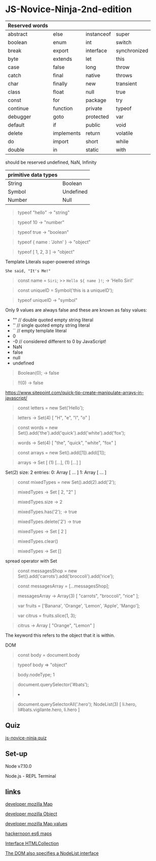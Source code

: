 # JS-Novice-Ninja-2nd-edition

| Reserved words ||||
| -------- |------| ---------- | ----- |
| abstract | else | instanceof | super |
| boolean | enum | int | switch |
| break | export | interface | synchronized |
| byte | extends | let | this |
| case | false | long | throw |
| catch | final | native | throws |
| char | finally | new | transient |
| class | float | null | true |
| const | for | package | try |
| continue | function | private | typeof |
| debugger | goto | protected | var |
| default | if | public | void |
| delete | implements | return | volatile |
| do | import | short | while |
| double | in | static | with |

should be reserved undefined, NaN, Infinity

| primitive data types ||
| -------------------- |---|
| String | Boolean |
| Symbol | Undefined |
| Number | Null |

>  typeof "hello" → "string"

>  typeof 10 → "number"

>  typeof true → "boolean"

> typeof { name : 'John' } → "object"

> typeof [ 1, 2, 3 ] → "object"

Template Literals super-powered strings

`She said, "It's Me!"`

> const name = `Siri`; >> `Hello ${ name }!`; → 'Hello Siri!'

> const uniqueID = Symbol('this is a uniqueID');
 
> typeof uniqueID → "symbol"

Only 9 values are always false and these are known as falsy values:

- "" // double quoted empty string literal
- '' // single quoted empty string literal
- `` // empty template literal
- 0
- -0 // considered different to 0 by JavaScript!
- NaN
- false
- null
- undefined

> Boolean(0); → false

> !!(0) → false

https://www.sitepoint.com/quick-tip-create-manipulate-arrays-in-javascript/

> const letters = new Set('Hello');

> letters → Set(4) [ "H", "e", "l", "o" ]

> const words = new Set().add('the').add('quick').add('white').add('fox');

> words → Set(4) [ "the", "quick", "white", "fox" ]

> const arrays = new Set().add([1]).add([1]);

> arrays → Set [ (1) […], (1) […] ]

Set(2) size: 2 entries: 0: Array [ … ]  1: Array [ … ]

> const mixedTypes = new Set().add(2).add('2');

> mixedTypes → Set [ 2, "2" ]

> mixedTypes.size → 2

> mixedTypes.has('2'); → true​

> mixedTypes.delete('2') → true​

> mixedTypes → Set [ 2 ]

> mixedTypes.clear()

> mixedTypes → Set []

spread operator with Set

> const messagesShop = new Set().add('carrots').add('broccoli').add('rice');

> const messagesArray = [...messagesShop];

> messagesArray → Array(3) [ "carrots", "broccoli", "rice" ];

> var fruits = ['Banana', 'Orange', 'Lemon', 'Apple', 'Mango'];

> var citrus = fruits.slice(1, 3);

> citrus → Array [ "Orange", "Lemon" ]

The keyword this refers to the object that it is within.

DOM 

> const body = document.body

>  typeof body => "object"

> body.nodeType; 1

> document.querySelector('#bats'); <li id="bats" class="vigilante hero">

> document.querySelectorAll('.hero'); NodeList(3) [ li.hero, li#bats.vigilante.hero, li.hero ]

## Quiz

[js-novice-ninja quiz](https://thewhitefox.github.io/js-novice-ninja/quiz/)

## Set-up

Node v7.10.0

Node.js - REPL Terminal

## links

[developer mozilla Map](https://developer.mozilla.org/en-US/docs/Web/JavaScript/Reference/Global_Objects/Map)

[developer mozilla Object](https://developer.mozilla.org/en-US/docs/Web/JavaScript/Reference/Global_Objects/Object)

[developer mozilla Map values](https://developer.mozilla.org/en-US/docs/Web/JavaScript/Reference/Global_Objects/Map/values)

[hackernoon es6 maps](https://hackernoon.com/what-you-should-know-about-es6-maps-dc66af6b9a1e)

[Interface HTMLCollection](https://www.w3.org/TR/DOM-Level-2-HTML/html.html#ID-75708506)

[The DOM also specifies a NodeList interface](https://www.w3.org/TR/DOM-Level-3-Core/core.html#td-live)